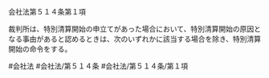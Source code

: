 会社法第５１４条第１項

裁判所は、特別清算開始の申立てがあった場合において、特別清算開始の原因となる事由があると認めるときは、次のいずれかに該当する場合を除き、特別清算開始の命令をする。

#会社法
#会社法/第５１４条
#会社法/第５１４条/第１項
